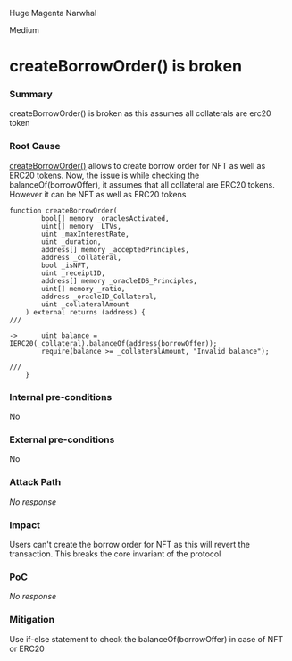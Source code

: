Huge Magenta Narwhal

Medium

# createBorrowOrder() is broken

### Summary

createBorrowOrder() is broken as this assumes all collaterals are erc20 token

### Root Cause

[createBorrowOrder()](https://github.com/sherlock-audit/2024-11-debita-finance-v3/blob/main/Debita-V3-Contracts/contracts/DebitaBorrowOffer-Factory.sol#L143) allows to create borrow order for NFT as well as ERC20 tokens. Now, the issue is while checking the balanceOf(borrowOffer), it assumes that all collateral are ERC20 tokens. However it can be NFT as well as ERC20 tokens
```solidity
function createBorrowOrder(
        bool[] memory _oraclesActivated,
        uint[] memory _LTVs,
        uint _maxInterestRate,
        uint _duration,
        address[] memory _acceptedPrinciples,
        address _collateral,
        bool _isNFT,
        uint _receiptID,
        address[] memory _oracleIDS_Principles,
        uint[] memory _ratio,
        address _oracleID_Collateral,
        uint _collateralAmount
    ) external returns (address) {
///

->      uint balance = IERC20(_collateral).balanceOf(address(borrowOffer));
        require(balance >= _collateralAmount, "Invalid balance");

///
    }
```

### Internal pre-conditions

No

### External pre-conditions

No

### Attack Path

_No response_

### Impact

Users can't create the borrow order for NFT as this will revert the transaction. This breaks the core invariant of the protocol

### PoC

_No response_

### Mitigation

Use if-else statement to check the balanceOf(borrowOffer) in case of NFT or ERC20